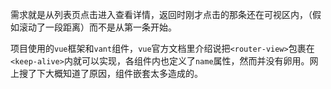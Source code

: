 需求就是从列表页点击进入查看详情，返回时刚才点击的那条还在可视区内，（假如滚动了一段距离）而不是从第一条开始。

项目使用的`vue`框架和`vant`组件，`vue`官方文档里介绍说把`<router-view>`包裹在`<keep-alive>`内就可以实现，各组件内也定义了`name`属性，然而并没有卵用。网上搜了下大概知道了原因，组件嵌套太多造成的。
